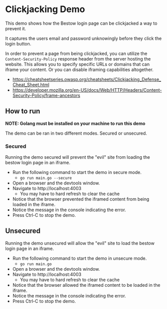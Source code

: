 # Clickjacking Demo

This demo shows how the Bestow login page can be clickjacked a way to prevent it.

It captures the users email and password unknowingly before they click
the login button.

In order to prevent a page from being clickjacked, you can utilize the
`Content-Security-Policy` response header from the server hosting
the website. This allows you to specify specific URLs or domains that can
iframe your content. Or you can disable iframing capabilities altogether.

* https://cheatsheetseries.owasp.org/cheatsheets/Clickjacking_Defense_Cheat_Sheet.html
* https://developer.mozilla.org/en-US/docs/Web/HTTP/Headers/Content-Security-Policy/frame-ancestors

## How to run

**NOTE: Golang must be installed on your machine to run this demo**

The demo can be ran in two different modes. Secured or unsecured.

### Secured

Running the demo secured will prevent the "evil" site from loading the bestow login page
in an iframe.

* Run the following command to start the demo in secure mode.
  * `go run main.go --secure`
* Open a browser and the devtools window.
* Navigate to http://localhost:4003
  * You may have to hard refresh to clear the cache
* Notice that the browser prevented the iframed content from being loaded in the iframe.
* Notice the message in the console indicating the error.
* Press Ctrl-C to stop the demo.

## Unsecured

Running the demo unsecured will allow the "evil" site to load the bestow login page
in an iframe.

* Run the following command to start the demo in unsecure mode.
    * `go run main.go`
* Open a browser and the devtools window.
* Navigate to http://localhost:4003
  * You may have to hard refresh to clear the cache
* Notice that the browser allowed the iframed content to be loaded in the iframe.
* Notice the message in the console indicating the error.
* Press Ctrl-C to stop the demo.
